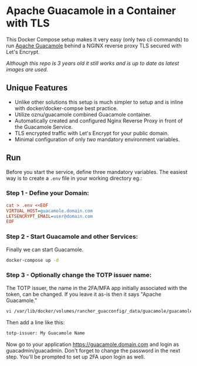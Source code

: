 # Apache Guacamole in a Container with TLS

This Docker Compose setup makes it very easy (only two cli commands) to run [Apache Guacamole](https://guacamole.incubator.apache.org/) behind a NGINX reverse proxy TLS secured with Let's Encrypt.

*Although this repo is 3 years old it still works and is up to date as latest images are used.*

## Unique Features

* Unlike other solutions this setup is much simpler to setup and is inline with docker/docker-compse best practice.
* Utilize oznu/guacamole combined Guacamole container.
* Automatically created and configured Nginx Reverse Proxy in front of the Guacamole Service.
* TLS encrypted traffic with Let's Encrypt for your public domain.
* Minimal configuration of only *two* mandatory environment variables.

## Run

Before you start the service, define three mandatory variables.
The easiest way is to create a `.env` file in your working directory eg.:

### Step 1 - Define your Domain:

```ini
cat > .env <<EOF
VIRTUAL_HOST=guacamole.domain.com
LETSENCRYPT_EMAIL=user@domain.com
EOF
```

### Step 2 - Start Guacamole and other Services:

Finally we can start Guacamole.

```sh
docker-compose up -d
```

### Step 3 - Optionally change the TOTP issuer name:

The TOTP issuer, the name in the 2FA/MFA app initially associated with the token, can be
changed. If you leave it as-is then it says "Apache Guacamole."

```sh
vi /var/lib/docker/volumes/rancher_guacconfig/_data/guacamole/guacamole.properties
```
Then add a line like this:
```sh
totp-issuer: My Guacamole Name
```

Now go to your application https://guacamole.domain.com and login as guacadmin/guacadmin. 
Don't forget to change the password in the next step. You'll be prompted to set up 2FA
upon login as well.

